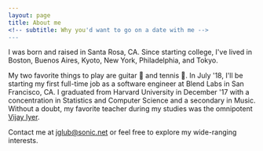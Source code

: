 ```yaml
---
layout: page
title: About me
<!-- subtitle: Why you'd want to go on a date with me -->
---
```


I was born and raised in Santa Rosa, CA. Since starting college, I've lived in Boston, Buenos Aires, Kyoto, New York, Philadelphia, and Tokyo.

My two favorite things to play are guitar 🎸 and tennis 🎾. In July '18, I'll be starting my first full-time job as a software engineer at Blend Labs in San Francisco, CA. I graduated from Harvard University in December '17 with a concentration in Statistics and Computer Science and a secondary in Music. Without a doubt, my favorite teacher during my studies was the omnipotent [Vijay Iyer](https://en.wikipedia.org/wiki/Vijay_Iyer). 

Contact me at [jglub@sonic.net](jglub@sonic.net) or feel free to explore my wide-ranging interests.
